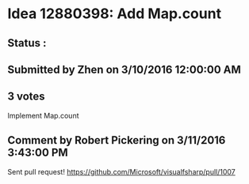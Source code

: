 # Idea 12880398: Add Map.count #

## Status : 

## Submitted by Zhen on 3/10/2016 12:00:00 AM

## 3 votes

Implement Map.count




## Comment by Robert Pickering on 3/11/2016 3:43:00 PM

Sent pull request! https://github.com/Microsoft/visualfsharp/pull/1007

